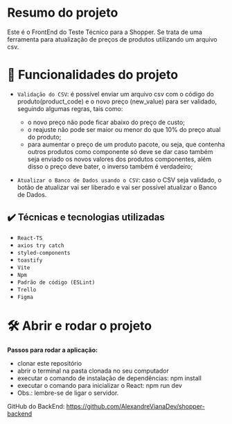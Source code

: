 # Resumo do projeto

Este é o FrontEnd do Teste Técnico para a Shopper.
Se trata de uma ferramenta para atualização de preços de produtos utilizando um arquivo csv.

# :hammer: Funcionalidades do projeto

- `Validação do CSV`: é possível enviar um arquivo csv com o código do produto(product_code) e o novo preço (new_value) para ser validado, seguindo algumas regras, tais como:

  - o novo preço não pode ficar abaixo do preço de custo;
  - o reajuste não pode ser maior ou menor do que 10% do preço atual do produto;
  - para aumentar o preço de um produto pacote, ou seja, que contenha outros produtos como componente só deve se dar caso também seja enviado os novos valores dos produtos componentes, além disso o preço deve bater, o inverso também é verdadeiro;

- `Atualizar o Banco de Dados usando o CSV`: caso o CSV seja validado, o botão de atualizar vai ser liberado e vai ser possível atualizar o Banco de Dados.

## ✔️ Técnicas e tecnologias utilizadas

- `React-TS`
- `axios try catch`
- `styled-components`
- `toastify`
- `Vite`
- `Npm`
- `Padrão de código (ESLint)`
- `Trello`
- `Figma`

# 🛠️ Abrir e rodar o projeto

**Passos para rodar a aplicação:**

- clonar este repositório
- abrir o terminal na pasta clonada no seu computador
- executar o comando de instalação de dependências: npm install
- executar o comando para inicializar o React: npm run dev
- Obs.: lembre-se de ligar o servidor.

GitHub do BackEnd: https://github.com/AlexandreVianaDev/shopper-backend

